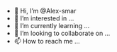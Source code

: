 - 👋 Hi, I’m @Alex-smar
- 👀 I’m interested in ...
- 🌱 I’m currently learning ...
- 💞️ I’m looking to collaborate on ...
- 📫 How to reach me ...

<!---
Alex-smar/Alex-smar is a ✨ special ✨ repository because its `README.md` (this file) appears on your GitHub profile.
You can click the Preview link to take a look at your changes.
--->
